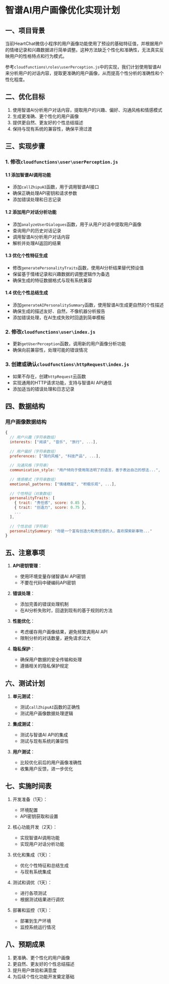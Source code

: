 # 智谱AI用户画像优化实现计划

## 一、项目背景

当前HeartChat微信小程序的用户画像功能使用了预设的基础特征值，并根据用户的情绪记录和兴趣数据进行简单调整。这种方法缺乏个性化和准确性，无法真实反映用户的性格特点和行为模式。

参考`cloudfunctions\roles\userPerception.js`中的实现，我们计划使用智谱AI来分析用户的对话内容，提取更准确的用户画像，从而提高个性分析的准确性和个性化程度。

## 二、优化目标

1. 使用智谱AI分析用户对话内容，提取用户的兴趣、偏好、沟通风格和情感模式
2. 生成更准确、更个性化的用户画像
3. 提供更自然、更友好的个性总结描述
4. 保持与现有系统的兼容性，确保平滑过渡

## 三、实现步骤

### 1. 修改`cloudfunctions\user\userPerception.js`

#### 1.1 添加智谱AI调用功能
- 添加`callZhipuAI`函数，用于调用智谱AI接口
- 确保正确处理API密钥和请求参数
- 添加错误处理和日志记录

#### 1.2 添加用户对话分析功能
- 添加`analyzeUserDialogues`函数，用于从用户对话中提取用户画像
- 查询用户的历史对话记录
- 调用智谱AI分析用户对话内容
- 解析并处理AI返回的结果

#### 1.3 优化个性特征生成
- 修改`generatePersonalityTraits`函数，使用AI分析结果替代预设值
- 保留基于情绪记录和兴趣数据的调整逻辑作为备选
- 确保生成的特征数据格式与现有系统兼容

#### 1.4 优化个性总结生成
- 添加`generateAIPersonalitySummary`函数，使用智谱AI生成更自然的个性描述
- 确保生成的描述友好、自然，不像机器分析报告
- 添加错误处理，在AI生成失败时回退到简单模板

### 2. 修改`cloudfunctions\user\index.js`

- 更新`getUserPerception`函数，调用新的用户画像分析功能
- 确保向前兼容性，处理可能的错误情况

### 3. 创建或确认`cloudfunctions\httpRequest\index.js`

- 如果不存在，创建`httpRequest`云函数
- 实现通用的HTTP请求功能，支持与智谱AI API通信
- 添加适当的错误处理和日志记录

## 四、数据结构

### 用户画像数据结构
```javascript
{
  // 用户兴趣（字符串数组）
  interests: ["阅读", "音乐", "旅行", ...],
  
  // 用户偏好（字符串数组）
  preferences: ["简约风格", "科技产品", ...],
  
  // 沟通风格（字符串）
  communication_style: "用户倾向于使用简洁明了的语言，善于表达自己的想法...",
  
  // 情感模式（字符串数组）
  emotional_patterns: ["情绪稳定", "积极乐观", ...],
  
  // 个性特征（对象数组）
  personalityTraits: [
    { trait: "责任感", score: 0.85 },
    { trait: "创造力", score: 0.75 },
    ...
  ],
  
  // 个性总结（字符串）
  personalitySummary: "你是一个富有创造力和责任感的人，喜欢探索新事物..."
}
```

## 五、注意事项

1. **API密钥管理**：
   - 使用环境变量存储智谱AI API密钥
   - 不要在代码中硬编码API密钥

2. **错误处理**：
   - 添加完善的错误处理机制
   - 在AI分析失败时，回退到现有的基于规则的方法

3. **性能优化**：
   - 考虑缓存用户画像结果，避免频繁调用AI API
   - 限制分析的对话数量，避免请求过大

4. **隐私保护**：
   - 确保用户数据的安全传输和处理
   - 遵循相关的隐私保护规定

## 六、测试计划

1. **单元测试**：
   - 测试`callZhipuAI`函数的正确性
   - 测试用户画像数据处理逻辑

2. **集成测试**：
   - 测试与智谱AI API的集成
   - 测试与现有系统的兼容性

3. **用户测试**：
   - 比较优化前后的用户画像准确性
   - 收集用户反馈，进一步优化

## 七、实施时间表

1. 开发准备（1天）：
   - 环境配置
   - API密钥获取和设置

2. 核心功能开发（2天）：
   - 实现智谱AI调用功能
   - 实现用户对话分析功能

3. 优化和集成（1天）：
   - 优化个性特征和总结生成
   - 与现有系统集成

4. 测试和调优（1天）：
   - 进行各项测试
   - 根据测试结果进行调优

5. 部署和监控（1天）：
   - 部署到生产环境
   - 监控系统运行情况

## 八、预期成果

1. 更准确、更个性化的用户画像
2. 更自然、更友好的个性总结描述
3. 提升用户体验和满意度
4. 为后续个性化功能开发奠定基础
